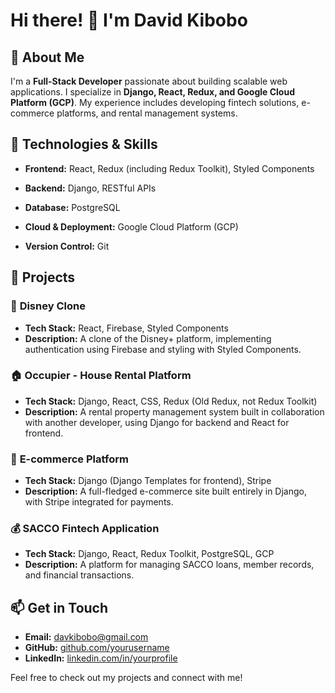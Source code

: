 # Hi there! 👋 I'm David Kibobo

## 🚀 About Me
I'm a **Full-Stack Developer** passionate about building scalable web applications. I specialize in **Django, React, Redux, and Google Cloud Platform (GCP)**. My experience includes developing fintech solutions, e-commerce platforms, and rental management systems.

## 🔧 Technologies & Skills
- **Frontend:** React, Redux (including Redux Toolkit), Styled Components
- **Backend:** Django, RESTful APIs
- **Database:** PostgreSQL
- **Cloud & Deployment:** Google Cloud Platform (GCP)

- **Version Control:** Git

## 📌 Projects
### 🏰 **Disney Clone**
- **Tech Stack:** React, Firebase, Styled Components
- **Description:** A clone of the Disney+ platform, implementing authentication using Firebase and styling with Styled Components.

### 🏠 **Occupier - House Rental Platform**
- **Tech Stack:** Django, React, CSS, Redux (Old Redux, not Redux Toolkit)
- **Description:** A rental property management system built in collaboration with another developer, using Django for backend and React for frontend.

### 🛒 **E-commerce Platform**
- **Tech Stack:** Django (Django Templates for frontend), Stripe
- **Description:** A full-fledged e-commerce site built entirely in Django, with Stripe integrated for payments.

### 💰 **SACCO Fintech Application**
- **Tech Stack:** Django, React, Redux Toolkit, PostgreSQL, GCP
- **Description:** A platform for managing SACCO loans, member records, and financial transactions.

## 📫 Get in Touch
- **Email:** davkibobo@gmail.com  
- **GitHub:** [github.com/yourusername](https://github.com/David-kibobo)  
- **LinkedIn:** [linkedin.com/in/yourprofile](https://www.linkedin.com/in/david-kirago-393397b3/)  

Feel free to check out my projects and connect with me!
